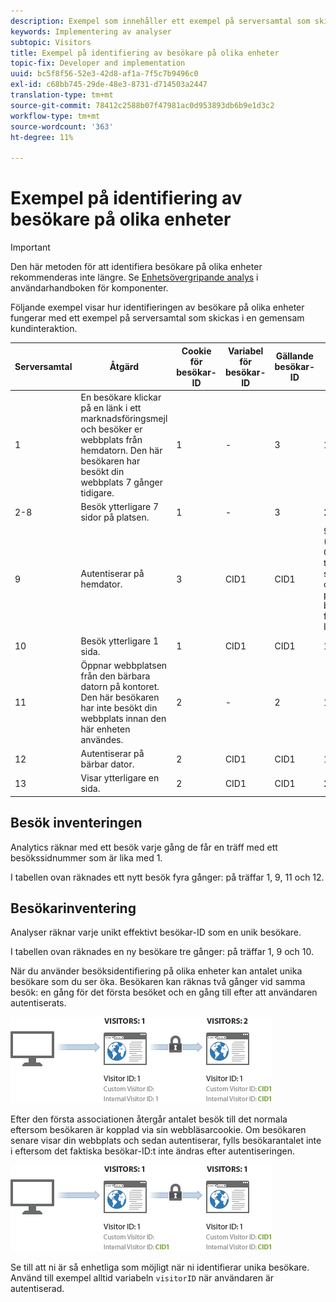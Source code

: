 ```yaml
---
description: Exempel som innehåller ett exempel på serversamtal som skickas i en gemensam kundinteraktion.
keywords: Implementering av analyser
subtopic: Visitors
title: Exempel på identifiering av besökare på olika enheter
topic-fix: Developer and implementation
uuid: bc5f8f56-52e3-42d8-af1a-7f5c7b9496c0
exl-id: c68bb745-29de-48e3-8731-d714503a2447
translation-type: tm+mt
source-git-commit: 78412c2588b07f47981ac0d953893db6b9e1d3c2
workflow-type: tm+mt
source-wordcount: '363'
ht-degree: 11%

---
```


# Exempel på identifiering av besökare på olika enheter

>[!IMPORTANT]
>
>Den här metoden för att identifiera besökare på olika enheter rekommenderas inte längre. Se [Enhetsövergripande analys](/help/components/cda/overview.md) i användarhandboken för komponenter.

Följande exempel visar hur identifieringen av besökare på olika enheter fungerar med ett exempel på serversamtal som skickas i en gemensam kundinteraktion.

| Serversamtal | Åtgärd | Cookie för besökar-ID | Variabel för besökar-ID | Gällande besökar-ID | Besök sidnummer | Besöksnummer |
|--- |--- |--- |--- |--- |--- |--- |
| 1 | En besökare klickar på en länk i ett marknadsföringsmejl och besöker er webbplats från hemdatorn. Den här besökaren har besökt din webbplats 7 gånger tidigare. | 1 | - | 3 | 1 | 8 |
| 2-8 | Besök ytterligare 7 sidor på platsen. | 1 | - | 3 | 2-8 | 8 |
| 9 | Autentiserar på hemdator. | 3 | CID1 | CID1 | 9 <br> (Detta är CID1:s första träff någonsin, så det tar över och fortsätter på besökarprofilen från besökar-ID 1.) | 8 |
| 10 | Besök ytterligare 1 sida. | 1 | CID1 | CID1 | 10 | 8 |
| 11 | Öppnar webbplatsen från den bärbara datorn på kontoret. Den här besökaren har inte besökt din webbplats innan den här enheten användes. | 2 | - | 2 | 1 | 3 |
| 12 | Autentiserar på bärbar dator. | 2 | CID1 | CID1 | 1 | 9 |
| 13 | Visar ytterligare en sida. | 2 | CID1 | CID1 | 2 | 9 |

## Besök inventeringen

Analytics räknar med ett besök varje gång de får en träff med ett besökssidnummer som är lika med 1.

I tabellen ovan räknades ett nytt besök fyra gånger: på träffar 1, 9, 11 och 12.

## Besökarinventering

Analyser räknar varje unikt effektivt besökar-ID som en unik besökare.

I tabellen ovan räknades en ny besökare tre gånger: på träffar 1, 9 och 10.

När du använder besöksidentifiering på olika enheter kan antalet unika besökare som du ser öka. Besökaren kan räknas två gånger vid samma besök: en gång för det första besöket och en gång till efter att användaren autentiserats.

![](assets/visitors.png)

Efter den första associationen återgår antalet besök till det normala eftersom besökaren är kopplad via sin webbläsarcookie. Om besökaren senare visar din webbplats och sedan autentiserar, fylls besökarantalet inte i eftersom det faktiska besökar-ID:t inte ändras efter autentiseringen.

![](assets/visitors_2.png)

Se till att ni är så enhetliga som möjligt när ni identifierar unika besökare. Använd till exempel alltid variabeln `visitorID` när användaren är autentiserad.
